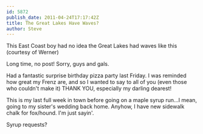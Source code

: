 ```yaml
---
id: 5872
publish_date: 2011-04-24T17:17:42Z
title: The Great Lakes Have Waves?
author: Steve
---
```

This East Coast boy had no idea the Great Lakes had waves like this (courtesy of Werner)

Long time, no post! Sorry, guys and gals.

Had a fantastic surprise birthday pizza party last Friday. I was reminded how great my Frenz are, and so I wanted to say to all of you (even those who couldn't make it) THANK YOU, especially my darling dearest!

This is my last full week in town before going on a maple syrup run...I mean, going to my sister's wedding back home. Anyhow, I have new sidewalk chalk for fox/hound. I'm just sayin'.

Syrup requests?